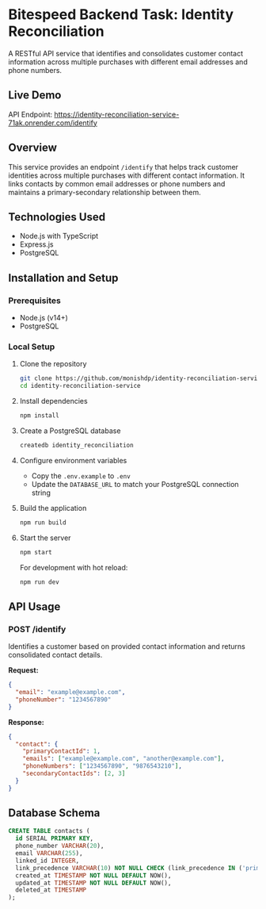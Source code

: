 # Bitespeed Backend Task: Identity Reconciliation

A RESTful API service that identifies and consolidates customer contact information across multiple purchases with different email addresses and phone numbers.

## Live Demo

API Endpoint: https://identity-reconciliation-service-71ak.onrender.com/identify

## Overview

This service provides an endpoint `/identify` that helps track customer identities across multiple purchases with different contact information. It links contacts by common email addresses or phone numbers and maintains a primary-secondary relationship between them.

## Technologies Used

- Node.js with TypeScript
- Express.js
- PostgreSQL

## Installation and Setup

### Prerequisites

- Node.js (v14+)
- PostgreSQL

### Local Setup

1. Clone the repository
   ```bash
   git clone https://github.com/monishdp/identity-reconciliation-service.git
   cd identity-reconciliation-service
   ```

2. Install dependencies
   ```bash
   npm install
   ```

3. Create a PostgreSQL database
   ```bash
   createdb identity_reconciliation
   ```

4. Configure environment variables
   - Copy the `.env.example` to `.env`
   - Update the `DATABASE_URL` to match your PostgreSQL connection string

5. Build the application
   ```bash
   npm run build
   ```

6. Start the server
   ```bash
   npm start
   ```

   For development with hot reload:
   ```bash
   npm run dev
   ```

## API Usage

### POST /identify

Identifies a customer based on provided contact information and returns consolidated contact details.

**Request:**
```json
{
  "email": "example@example.com",
  "phoneNumber": "1234567890"
}
```

**Response:**
```json
{
  "contact": {
    "primaryContactId": 1,
    "emails": ["example@example.com", "another@example.com"],
    "phoneNumbers": ["1234567890", "9876543210"],
    "secondaryContactIds": [2, 3]
  }
}
```

## Database Schema

```sql
CREATE TABLE contacts (
  id SERIAL PRIMARY KEY,
  phone_number VARCHAR(20),
  email VARCHAR(255),
  linked_id INTEGER,
  link_precedence VARCHAR(10) NOT NULL CHECK (link_precedence IN ('primary', 'secondary')),
  created_at TIMESTAMP NOT NULL DEFAULT NOW(),
  updated_at TIMESTAMP NOT NULL DEFAULT NOW(),
  deleted_at TIMESTAMP
);
```
